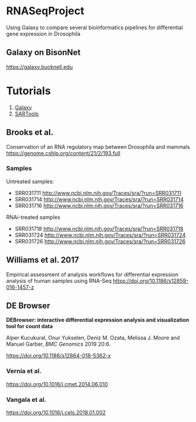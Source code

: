 # RNASeqProject
Using Galaxy to compare several bioinformatics pipelines for differential gene expression in Drosophila

## Galaxy on BisonNet
https://galaxy.bucknell.edu

# Tutorials
1. [Galaxy](1-Galaxy.md)
2. [SARTools](2-SARTools.md)

## Brooks et al. 
Conservation of an RNA regulatory map between Drosophila and mammals
https://genome.cshlp.org/content/21/2/193.full

### Samples
Untreated samples: 

- SRR031711 http://www.ncbi.nlm.nih.gov/Traces/sra/?run=SRR031711
- SRR031714 http://www.ncbi.nlm.nih.gov/Traces/sra/?run=SRR031714
- SRR031716 http://www.ncbi.nlm.nih.gov/Traces/sra/?run=SRR031716

RNAi-treated samples

+ SRR031718 http://www.ncbi.nlm.nih.gov/Traces/sra/?run=SRR031718
+ SRR031724 http://www.ncbi.nlm.nih.gov/Traces/sra/?run=SRR031724
+ SRR031726 http://www.ncbi.nlm.nih.gov/Traces/sra/?run=SRR031726

## Williams et al. 2017
Empirical assessment of analysis workflows for differential expression analysis of human samples using RNA-Seq
https://doi.org/10.1186/s12859-016-1457-z

## DE Browser

**DEBrowser: interactive differential expression analysis and visualization tool for count data**

Alper Kucukural, Onur Yukselen, Deniz M. Ozata, Melissa J. Moore and Manuel Garber, *BMC Genomics* 2019 20:6.

https://doi.org/10.1186/s12864-018-5362-x

### Vernia et al. 
https://doi.org/10.1016/j.cmet.2014.06.010

### Vangala et al.
https://doi.org/10.1016/j.cels.2018.01.002
